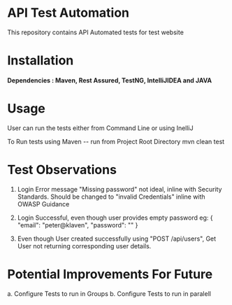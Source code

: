  # API Test Automation

 This repository contains API Automated tests for test website


# Installation

#### Dependencies : Maven, Rest Assured, TestNG, IntelliJIDEA and JAVA


# Usage

User can run the tests either from Command Line or using InelliJ

To Run tests using Maven --
run from Project Root Directory
   mvn clean test

# Test Observations

1. Login Error message "Missing password" not ideal, inline with Security Standards.
   Should be changed to "invalid Credentials" inline with OWASP Guidance

2. Login Successful, even though user provides empty password
    eg: {
            "email": "peter@klaven",
            "password": ""
        }

3. Even though User created successfully using "POST /api/users", Get User not returning corresponding user details.


# Potential Improvements For Future

  a. Configure Tests to run in Groups
  b. Configure Tests to run in paralell
